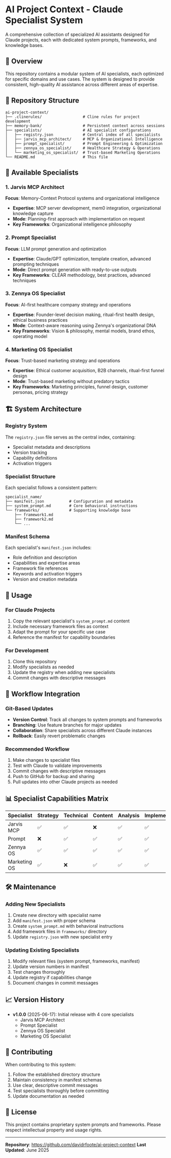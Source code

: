 # AI Project Context - Claude Specialist System

A comprehensive collection of specialized AI assistants designed for Claude projects, each with dedicated system prompts, frameworks, and knowledge bases.

## 🎯 Overview

This repository contains a modular system of AI specialists, each optimized for specific domains and use cases. The system is designed to provide consistent, high-quality AI assistance across different areas of expertise.

## 📁 Repository Structure

```
ai-project-context/
├── .clinerules/                  # Cline rules for project development
├── memory-bank/                  # Persistent context across sessions
├── specialists/                  # AI specialist configurations
│   ├── registry.json             # Central index of all specialists
│   ├── jarvis_mcp_architect/     # MCP & Organizational Intelligence
│   ├── prompt_specialist/        # Prompt Engineering & Optimization
│   ├── zennya_os_specialist/     # Healthcare Strategy & Operations
│   └── marketing_os_specialist/  # Trust-based Marketing Operations
└── README.md                     # This file
```

## 🤖 Available Specialists

### 1. Jarvis MCP Architect
**Focus**: Memory-Context Protocol systems and organizational intelligence
- **Expertise**: MCP server development, mem0 integration, organizational knowledge capture
- **Mode**: Planning-first approach with implementation on request
- **Key Frameworks**: Organizational intelligence philosophy

### 2. Prompt Specialist
**Focus**: LLM prompt generation and optimization
- **Expertise**: Claude/GPT optimization, template creation, advanced prompting techniques
- **Mode**: Direct prompt generation with ready-to-use outputs
- **Key Frameworks**: CLEAR methodology, best practices, advanced techniques

### 3. Zennya OS Specialist
**Focus**: AI-first healthcare company strategy and operations
- **Expertise**: Founder-level decision making, ritual-first health design, ethical business practices
- **Mode**: Context-aware reasoning using Zennya's organizational DNA
- **Key Frameworks**: Vision & philosophy, mental models, brand ethos, operating model

### 4. Marketing OS Specialist
**Focus**: Trust-based marketing strategy and operations
- **Expertise**: Ethical customer acquisition, B2B channels, ritual-first funnel design
- **Mode**: Trust-based marketing without predatory tactics
- **Key Frameworks**: Marketing principles, funnel design, customer personas, pricing strategy

## 🏗️ System Architecture

### Registry System
The `registry.json` file serves as the central index, containing:
- Specialist metadata and descriptions
- Version tracking
- Capability definitions
- Activation triggers

### Specialist Structure
Each specialist follows a consistent pattern:
```
specialist_name/
├── manifest.json           # Configuration and metadata
├── system_prompt.md        # Core behavioral instructions
└── frameworks/             # Supporting knowledge base
    ├── framework1.md
    ├── framework2.md
    └── ...
```

### Manifest Schema
Each specialist's `manifest.json` includes:
- Role definition and description
- Capabilities and expertise areas
- Framework file references
- Keywords and activation triggers
- Version and creation metadata

## 🚀 Usage

### For Claude Projects
1. Copy the relevant specialist's `system_prompt.md` content
2. Include necessary framework files as context
3. Adapt the prompt for your specific use case
4. Reference the manifest for capability boundaries

### For Development
1. Clone this repository
2. Modify specialists as needed
3. Update the registry when adding new specialists
4. Commit changes with descriptive messages

## 🔄 Workflow Integration

### Git-Based Updates
- **Version Control**: Track all changes to system prompts and frameworks
- **Branching**: Use feature branches for major updates
- **Collaboration**: Share specialists across different Claude instances
- **Rollback**: Easily revert problematic changes

### Recommended Workflow
1. Make changes to specialist files
2. Test with Claude to validate improvements
3. Commit changes with descriptive messages
4. Push to GitHub for backup and sharing
5. Pull updates into other Claude projects as needed

## 📊 Specialist Capabilities Matrix

| Specialist | Strategy | Technical | Content | Analysis | Implementation |
|------------|----------|-----------|---------|----------|----------------|
| Jarvis MCP | ✅ | ✅ | ❌ | ✅ | ✅ |
| Prompt | ❌ | ✅ | ✅ | ✅ | ✅ |
| Zennya OS | ✅ | ✅ | ✅ | ✅ | ✅ |
| Marketing OS | ✅ | ❌ | ✅ | ✅ | ✅ |

## 🛠️ Maintenance

### Adding New Specialists
1. Create new directory with specialist name
2. Add `manifest.json` with proper schema
3. Create `system_prompt.md` with behavioral instructions
4. Add framework files in `frameworks/` directory
5. Update `registry.json` with new specialist entry

### Updating Existing Specialists
1. Modify relevant files (system prompt, frameworks, manifest)
2. Update version numbers in manifest
3. Test changes thoroughly
4. Update registry if capabilities change
5. Document changes in commit messages

## 📈 Version History

- **v1.0.0** (2025-06-17): Initial release with 4 core specialists
  - Jarvis MCP Architect
  - Prompt Specialist
  - Zennya OS Specialist
  - Marketing OS Specialist

## 🤝 Contributing

When contributing to this system:
1. Follow the established directory structure
2. Maintain consistency in manifest schemas
3. Use clear, descriptive commit messages
4. Test specialists thoroughly before committing
5. Update documentation as needed

## 📝 License

This project contains proprietary system prompts and frameworks. Please respect intellectual property and usage rights.

---

**Repository**: https://github.com/davidrfoote/ai-project-context
**Last Updated**: June 2025
